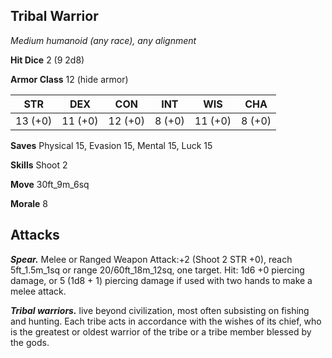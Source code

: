 ## Tribal Warrior

*Medium humanoid (any race), any alignment*

**Hit Dice** 2 (9 2d8)

**Armor Class** 12 (hide armor)

| STR     | DEX     | CON     | INT     | WIS     | CHA     |
|---------|---------|---------|---------|---------|---------|
| 13 (+0) | 11 (+0) | 12 (+0) |  8 (+0) | 11 (+0) |  8 (+0) |

**Saves** Physical 15, Evasion 15, Mental 15, Luck 15

**Skills** Shoot 2

**Move** 30ft_9m_6sq

**Morale** 8

## Attacks

***Spear.*** Melee or Ranged Weapon Attack:+2 (Shoot 2 STR +0), reach 5ft_1.5m_1sq or range 20/60ft_18m_12sq, one target. Hit: 1d6 +0 piercing damage, or 5 (1d8 + 1) piercing damage if used with two hands to make a melee attack.

***Tribal warriors.*** live beyond civilization, most often subsisting on fishing and hunting. Each tribe acts in accordance with the wishes of its chief, who is the greatest or oldest warrior of the tribe or a tribe member blessed by the gods.

